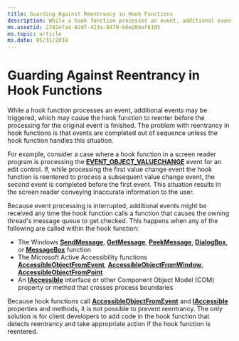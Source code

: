 ```yaml
---
title: Guarding Against Reentrancy in Hook Functions
description: While a hook function processes an event, additional events may be triggered, which may cause the hook function to reenter before the processing for the original event is finished.
ms.assetid: 2382e7a4-82df-423a-8479-66e28baf8105
ms.topic: article
ms.date: 05/31/2018
---
```


# Guarding Against Reentrancy in Hook Functions

While a hook function processes an event, additional events may be triggered, which may cause the hook function to reenter before the processing for the original event is finished. The problem with reentrancy in hook functions is that events are completed out of sequence unless the hook function handles this situation.

For example, consider a case where a hook function in a screen reader program is processing the [**EVENT\_OBJECT\_VALUECHANGE**](event-constants.md) event for an edit control. If, while processing the first value change event the hook function is reentered to process a subsequent value change event, the second event is completed before the first event. This situation results in the screen reader conveying inaccurate information to the user.

Because event processing is interrupted, additional events might be received any time the hook function calls a function that causes the owning thread's message queue to get checked. This happens when any of the following are called within the hook function:

-   The Windows [**SendMessage**](/windows/desktop/api/winuser/nf-winuser-sendmessage), [**GetMessage**](/windows/desktop/api/winuser/nf-winuser-getmessage), [**PeekMessage**](/windows/desktop/api/winuser/nf-winuser-peekmessagea), [**DialogBox**](/windows/desktop/api/winuser/nf-winuser-dialogboxa), or [**MessageBox**](/windows/desktop/api/winuser/nf-winuser-messagebox) function
-   The Microsoft Active Accessibility functions [**AccessibleObjectFromEvent**](/windows/desktop/api/Oleacc/nf-oleacc-accessibleobjectfromevent), [**AccessibleObjectFromWindow**](/windows/desktop/api/Oleacc/nf-oleacc-accessibleobjectfromwindow), [**AccessibleObjectFromPoint**](/windows/desktop/api/Oleacc/nf-oleacc-accessibleobjectfrompoint)
-   An [**IAccessible**](/windows/desktop/api/oleacc/nn-oleacc-iaccessible) interface or other Component Object Model (COM) property or method that crosses process boundaries

Because hook functions call [**AccessibleObjectFromEvent**](/windows/desktop/api/Oleacc/nf-oleacc-accessibleobjectfromevent) and [**IAccessible**](/windows/desktop/api/oleacc/nn-oleacc-iaccessible) properties and methods, it is not possible to prevent reentrancy. The only solution is for client developers to add code in the hook function that detects reentrancy and take appropriate action if the hook function is reentered.

 

 